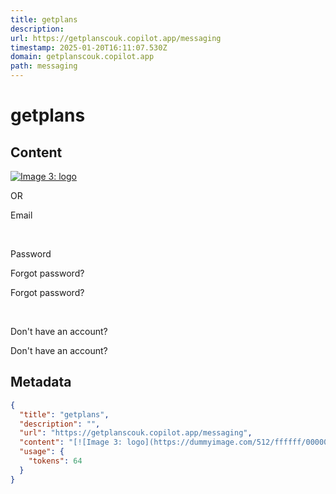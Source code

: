 ```yaml
---
title: getplans
description: 
url: https://getplanscouk.copilot.app/messaging
timestamp: 2025-01-20T16:11:07.530Z
domain: getplanscouk.copilot.app
path: messaging
---
```


# getplans



## Content

[![Image 3: logo](https://dummyimage.com/512/ffffff/000000.png&text=G)](https://getplanscouk.copilot.app/)

OR

Email

​

Password

Forgot password?

Forgot password?

​

Don't have an account?

Don't have an account?

## Metadata

```json
{
  "title": "getplans",
  "description": "",
  "url": "https://getplanscouk.copilot.app/messaging",
  "content": "[![Image 3: logo](https://dummyimage.com/512/ffffff/000000.png&text=G)](https://getplanscouk.copilot.app/)\n\nOR\n\nEmail\n\n​\n\nPassword\n\nForgot password?\n\nForgot password?\n\n​\n\nDon't have an account?\n\nDon't have an account?",
  "usage": {
    "tokens": 64
  }
}
```
